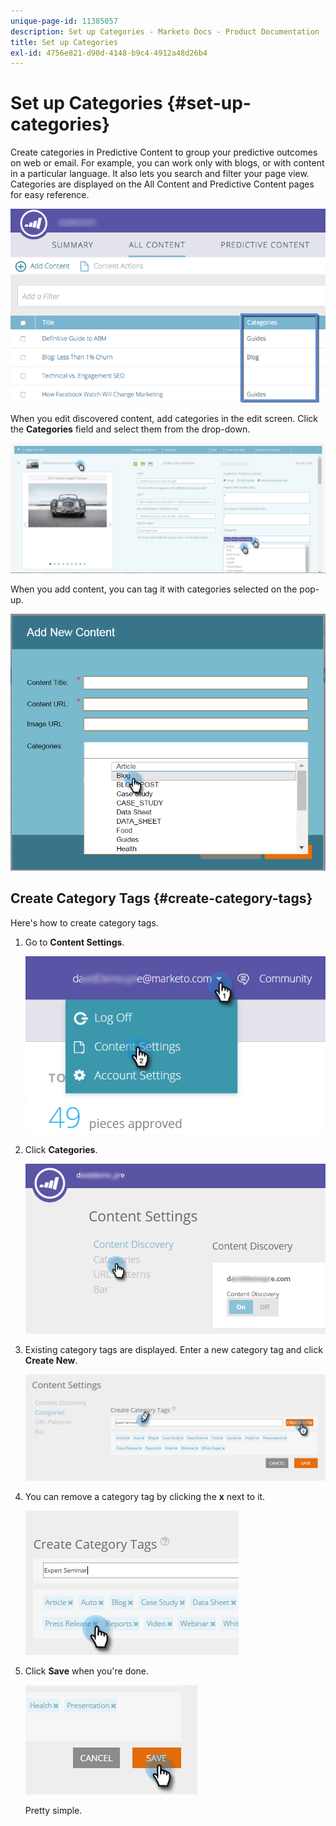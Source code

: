 ```yaml
---
unique-page-id: 11385057
description: Set up Categories - Marketo Docs - Product Documentation
title: Set up Categories
exl-id: 4756e821-d90d-4148-b9c4-4912a48d26b4
---
```

# Set up Categories {#set-up-categories}

Create categories in Predictive Content to group your predictive outcomes on web or email. For example, you can work only with blogs, or with content in a particular language. It also lets you search and filter your page view.  Categories are displayed on the All Content and Predictive Content pages for easy reference.

![](assets/image2017-10-3-9-3a3-3a44.png)

When you edit discovered content, add categories in the edit screen. Click the **Categories** field and select them from the drop-down.

![](assets/two.png)

When you add content, you can tag it with categories selected on the pop-up.

![](assets/add-new-content-dropdown-hand.png)

## Create Category Tags {#create-category-tags}

Here's how to create category tags.

1. Go to **Content Settings**.

   ![](assets/settings-dropdown-hand-1.png)

1. Click **Categories**.

   ![](assets/content-discovery-categories-hand.png)

1. Existing category tags are displayed. Enter a new category tag and click **Create New**.

   ![](assets/content-settings-create-cat-tags-hand.png)

1. You can remove a category tag by clicking the **x** next to it.

   ![](assets/remove-category-tag-updated.png)

1. Click **Save** when you're done.

   ![](assets/save-new.png)

   Pretty simple.
